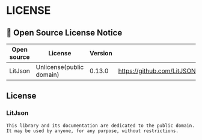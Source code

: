 # LICENSE

## 📜 Open Source License Notice

| Open source| License| Version | |
| --- | --- | --- | --- |
| LitJson | Unlicense(public domain) | 0.13.0 | https://github.com/LitJSON/litjson |


## License

### LitJson

```
This library and its documentation are dedicated to the public domain.
It may be used by anyone, for any purpose, without restrictions.
```